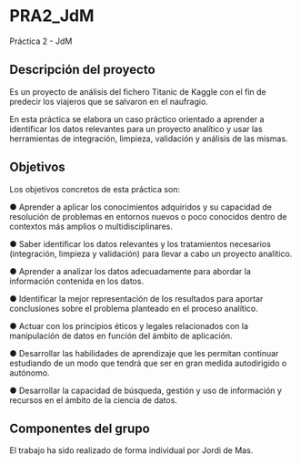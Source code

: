 # PRA2_JdM
Práctica 2 - JdM

## Descripción del proyecto
Es un proyecto de análisis del fichero Titanic de Kaggle con el fin de predecir los viajeros que se salvaron en el naufragio.

En esta práctica se elabora un caso práctico orientado a aprender a identificar los datos relevantes para un proyecto analítico y usar las herramientas de integración, limpieza, validación y análisis de las mismas.

## Objetivos
Los objetivos concretos de esta práctica son:

● Aprender a aplicar los conocimientos adquiridos y su capacidad de resolución de problemas en entornos nuevos o poco conocidos dentro de contextos más amplios o multidisciplinares.

● Saber identificar los datos relevantes y los tratamientos necesarios (integración, limpieza y validación) para llevar a cabo un proyecto analítico.

● Aprender a analizar los datos adecuadamente para abordar la información contenida en los datos.

● Identificar la mejor representación de los resultados para aportar conclusiones sobre el problema planteado en el proceso analítico.

● Actuar con los principios éticos y legales relacionados con la manipulación de datos en función del ámbito de aplicación.

● Desarrollar las habilidades de aprendizaje que les permitan continuar estudiando de un modo que tendrá que ser en gran medida autodirigido o autónomo.

● Desarrollar la capacidad de búsqueda, gestión y uso de información y recursos en el ámbito de la ciencia de datos.

## Componentes del grupo
El trabajo ha sido realizado de forma individual por Jordi de Mas.
